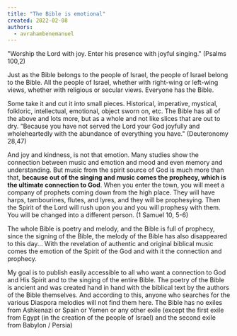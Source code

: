 ```yaml
---
title: "The Bible is emotional"
created: 2022-02-08
authors: 
  - avrahambenemanuel
---
```


"Worship the Lord with joy. Enter his presence with joyful singing." (Psalms 100,2)

Just as the Bible belongs to the people of Israel, the people of Israel belong to the Bible. All the people of Israel, whether with right-wing or left-wing views, whether with religious or secular views. Everyone has the Bible.

Some take it and cut it into small pieces. Historical, imperative, mystical, folkloric, intellectual, emotional, object sworn on, etc. The Bible has all of the above and lots more, but as a whole and not like slices that are out to dry. “Because you have not served the Lord your God joyfully and wholeheartedly with the abundance of everything you have." (Deuteronomy 28,47)

And joy and kindness, is not that emotion. Many studies show the connection between music and emotion and mood and even memory and understanding. But music from the spirit source of God is much more than that, **because out of the singing and music comes the prophecy, which is the ultimate connection to God**. When you enter the town, you will meet a company of prophets coming down from the high place. They will have harps, tambourines, flutes, and lyres, and they will be prophesying. Then the Spirit of the Lord will rush upon you and you will prophesy with them. You will be changed into a different person. (1 Samuel 10, 5-6)

The whole Bible is poetry and melody, and the Bible is full of prophecy, since the signing of the Bible, the melody of the Bible has also disappeared to this day... With the revelation of authentic and original biblical music comes the emotion of the Spirit of the God and with it the connection and prophecy.

My goal is to publish easily accessible to all who want a connection to God and His Spirit and to the singing of the entire Bible. The poetry of the Bible is ancient and was created hand in hand with the biblical text by the authors of the Bible themselves. And according to this, anyone who searches for the various Diaspora melodies will not find them here. The Bible has no exiles from Ashkenazi or Spain or Yemen or any other exile (except the first exile from Egypt (in the creation of the people of Israel) and the second exile from Babylon / Persia)
